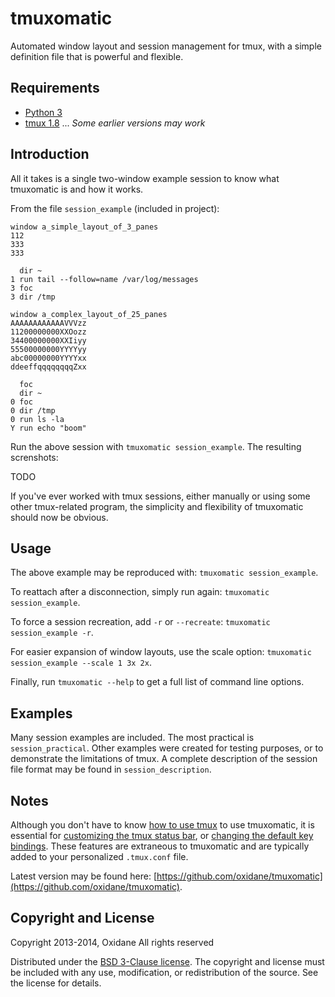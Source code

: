

# tmuxomatic

Automated window layout and session management for tmux, with a simple definition file that is powerful and flexible.

<!-- [![Version](https://pypip.in/v/tmuxomatic/badge.png)](https://pypi.python.org/pypi/tmuxomatic) [![Downloads](https://pypip.in/d/tmuxomatic/badge.png)](https://pypi.python.org/pypi/tmuxomatic) -->



## Requirements

* [Python 3](http://www.python.org/getit/)
* [tmux 1.8](http://tmux.sourceforge.net/) ... *Some earlier versions may work*



## Introduction

All it takes is a single two-window example session to know what tmuxomatic is and how it works.

From the file `session_example` (included in project):

	window a_simple_layout_of_3_panes
	112
	333
	333
	
	  dir ~
	1 run tail --follow=name /var/log/messages
	3 foc
	3 dir /tmp
	
	window a_complex_layout_of_25_panes
	AAAAAAAAAAAAVVVzz
	11200000000XXOozz
	34400000000XXIiyy
	55500000000YYYYyy
	abc00000000YYYYxx
	ddeeffqqqqqqqqZxx
	
	  foc
	  dir ~
	0 foc
	0 dir /tmp
	0 run ls -la
	Y run echo "boom"

Run the above session with `tmuxomatic session_example`.  The resulting screnshots:

TODO

If you've ever worked with tmux sessions, either manually or using some other tmux-related program, the simplicity and flexibility of tmuxomatic should now be obvious.



## Usage

The above example may be reproduced with: `tmuxomatic session_example`.

To reattach after a disconnection, simply run again: `tmuxomatic session_example`.

To force a session recreation, add `-r` or `--recreate`: `tmuxomatic session_example -r`.

For easier expansion of window layouts, use the scale option: `tmuxomatic session_example --scale 1 3x 2x`.

Finally, run `tmuxomatic --help` to get a full list of command line options.



## Examples

Many session examples are included.  The most practical is `session_practical`.  Other examples were created for testing purposes, or to demonstrate the limitations of tmux.  A complete description of the session file format may be found in `session_description`.



## Notes

Although you don't have to know [how to use tmux](http://net.tutsplus.com/tutorials/tools-and-tips/intro-to-tmux/) to use tmuxomatic, it is essential for [customizing the tmux status bar](http://me.veekun.com/blog/2012/03/21/tmux-is-sweet-as-heck/), or [changing the default key bindings](https://wiki.archlinux.org/index.php/tmux#Key_bindings).  These features are extraneous to tmuxomatic and are typically added to your personalized `.tmux.conf` file.

Latest version may be found here: [https://github.com/oxidane/tmuxomatic](https://github.com/oxidane/tmuxomatic).



## Copyright and License

Copyright 2013-2014, Oxidane
All rights reserved

Distributed under the [BSD 3-Clause license](http://opensource.org/licenses/BSD-3-Clause).  The copyright and license must be included with any use, modification, or redistribution of the source.  See the license for details.

